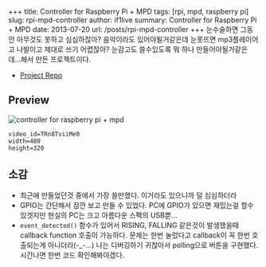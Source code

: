 +++
title: Controller for Raspberry Pi + MPD
tags: [rpi, mpd, raspberry pi]
slug: rpi-mpd-controller
author: if1live
summary: Controller for Raspberry Pi + MPD
date: 2013-07-20
url: /posts/rpi-mpd-controller
+++
눈수술하면 그동안 아무것도 못하고 심심하잖아? 음악이라도 있어야될거같은데 눈못뜨면 mp3플레이어고 나발이고 제대로 쓰기 어렵잖아? 눈감고도 쓸수있도록 뭐 하나 만들어야될거같은데...해서 만든 프로젝트이다.

* [Project Repo](https://github.com/if1live/rpi-mpd-controller)

Preview
-------

![controller for raspberry pi + mpd]({attach}rpi-mpd-controller/image.jpg)

~~~maya:youtube
video_id=TRn8TviiMe0
width=480
height=320
~~~

소감
----

* 최근에 만들었던것 중에서 가장 쓸만했다. 이거라도 있으니까 덜 심심하더라
* GPIO는 간단해서 잠깐 보고 만들 수 있었다. PC에 GPIO가 있으면 재밌는걸 할수있겟지만 현실의 PC는 크고 아름다운 스펙의 USB뿐...
* `event_detected()` 함수가 있어서 RISING, FALLING 같은것이 발생했을때 callback function 호출이 가능하다.
문제는 한번 눌렀다고 callback이 꼭 한번 호출되는게 아니더라(-_-...) 나는 디버깅하기 귀찮아서 polling으로 버튼을 구현했다. 시간나면 한번 코드 확인해봐야겠다.
